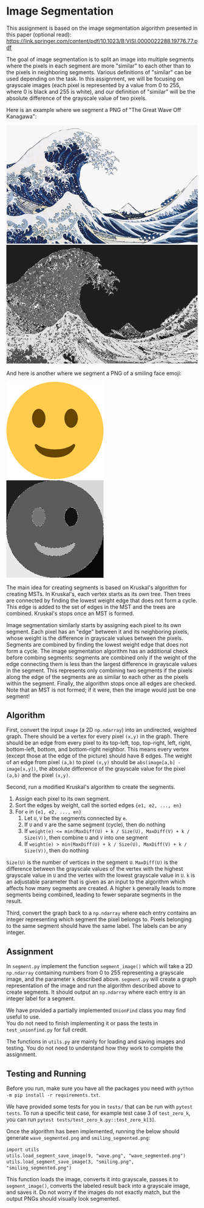 # Image Segmentation

This assignment is based on the image segmentation algorithm presented in this paper (optional read):
https://link.springer.com/content/pdf/10.1023/B:VISI.0000022288.19776.77.pdf

The goal of image segmentation is to split an image into multiple segments
where the pixels in each segment are more "similar" to each other than to the 
pixels in neighboring segments.  Various definitions of "similar" can be used
depending on the task.  In this assignment, we will be focusing on grayscale images 
(each pixel is represented by a value from 0 to 255, where 0 is black and 255 is white),
and our definition of "similar" will be the absolute difference of the grayscale value 
of two pixels.

Here is an example where we segment a PNG of "The Great Wave Off Kanagawa":

![The Great Wave Off Kanagawa](wave.png)
![Segmented "The Great Wave Off Kanagawa"](wave_segmented.png)

And here is another where we segment a PNG of a smiling face emoji:

![Smiling Face Emoji](smiling.png)
![Segmented Smiling Face Emoji](smiling_segmented.png)

The main idea for creating segments is based on Kruskal's algorithm for creating MSTs.
In Kruskal's, each vertex starts as its own tree.  Then trees are connected by finding
the lowest weight edge that does not form a cycle.  This edge is added to the set of edges in the MST
and the trees are combined.  Kruskal's stops once an MST is formed.

Image segmentation similarly starts by assigning each pixel to its own segment.
Each pixel has an "edge" between it and its neighboring pixels, whose weight is the difference
in grayscale values between the pixels.
Segments are combined by finding the lowest weight edge that does not form a cycle.
The image segmentation algorithm has an additional check before combing segments:
segments are combined only if the weight of the edge connecting them
is less than the largest difference in grayscale values in the segment.
This represents only combining two segments if the pixels along the edge of the segments
are as similar to each other as the pixels within the segment.
Finally, the algorithm stops once all edges are checked.  Note that an MST is not formed; if it were, then the
image would just be one segment!

## Algorithm

First, convert the input `image` (a 2D `np.ndarray`) into an undirected, weighted graph.
There should be a vertex for every pixel `(x,y)` in the graph.
There should be an edge from every pixel to its top-left, top, top-right, left, right, bottom-left, bottom, and bottom-right neighbor.
This means every vertex (except those at the edge of the picture) should have 8 edges.
The weight of an edge from pixel `(a,b)` to pixel `(x,y)` should be `abs(image[a,b] - image[x,y])`, the absolute difference
of the grayscale value for the pixel `(a,b)` and the pixel `(x,y)`.

Second, run a modified Kruskal's algorithm to create the segments.
1. Assign each pixel to its own segment.
2. Sort the edges by weight, call the sorted edges `{e1, e2, ..., en}`
3. For `e` in `{e1, e2, ..., en}`
   1. Let `U`, `V` be the segments connected by `e`.
   2. If `U` and `V` are the same segment (cycle), then do nothing
   3. If `weight(e) <= min(MaxDiff(U) + k / Size(U), MaxDiff(V) + k / Size(V))`, then combine `U` and `V` into one segment
   4. If `weight(e) > min(MaxDiff(U) + k / Size(U), MaxDiff(V) + k / Size(V))`, then do nothing

`Size(U)` is the number of vertices in the segment `U`.  `MaxDiff(U)` is the difference between the grayscale values of the
vertex with the highest grayscale value in `U` and the vertex with the lowest grayscale value in `U`. `k` is an adjustable parameter
that is given as an input to the algorithm which affects how many segments are created.  A higher `k` generally leads to
more segments being combined, leading to fewer separate segments in the result.

Third, convert the graph back to a `np.ndarray` where each entry contains an integer representing
which segment the pixel belongs to.  Pixels belonging to the same segment should have the same label.
The labels can be any integer.

## Assignment
In `segment.py` implement the function `segment_image()` which will take a 2D `np.ndarray` containing
numbers from 0 to 255 representing a grayscale image, and the parameter `k` described above.  `segment.py` 
will create a graph representation of the image and run the algorithm described
above to create segments.  It should output an `np.ndarray` where each entry is an integer label for a segment.

We have provided a partially implemented `UnionFind` class you may find useful to use.  
You do not need to finish implementing it or pass the tests in `test_unionfind.py` for full credit.

The functions in `utils.py` are mainly for loading and saving images and testing.  You do not need to understand
how they work to complete the assignment.

## Testing and Running
Before you run, make sure you have all the packages you need with `python -m pip install -r requirements.txt`.

We have provided some tests for you in `tests/` that can be run with `pytest tests`.  To run a specific test case,
for example test case 3 of `test_zero_k`, you can run `pytest tests/test_zero_k.py::test_zero_k[3]`.

Once the algorithm has been implemented, running the below should generate `wave_segmented.png` and `smiling_segmented.png`:
```
import utils
utils.load_segment_save_image(9, "wave.png", "wave_segmented.png")
utils.load_segment_save_image(3, "smiling.png", "smiling_segmented.png")
```

This function loads the image, converts it into grayscale, passes it to `segment_image()`,
converts the labeled result back into a grayscale image, and saves it. Do not worry if the images do not exactly match, 
but the output PNGs should visually look segmented.

